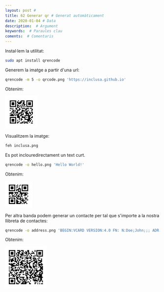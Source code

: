 ```yaml
---
layout: post #
title: 62 Generar qr # Generat automàticament
date: 2020-01-04 # Data
description:  # Argument
keywords:  # Paraules clau
coments:  # Comentaris
---
```


Instal·lem la utilitat:

```bash
sudo apt install qrencode
```

Generem la imatge a partir d'una url:

```bash
qrencode -m 5 -o qrcode.png 'https://inclusa.github.io'
```

Obtenim:

![inclusa.png](/img/inclusa.png)

Visualitzem la imatge:

```bash
feh inclusa.png
```

Es pot inclouredirectament un text curt.

```bash
qrencode -o hello.png 'Hello World!'
```

Obtenim:

![hello.png](/img/hello.png)

Per altra banda podem generar un contacte per tal que s'importe a la nostra llibreta de contactes:

```bash
qrencode -o address.png 'BEGIN:VCARD VERSION:4.0 FN: N:Doe;John;;; ADR:;;Putzbrunner Str. 71;London;;81739; END:VCARD'
```

Obtenim:

![address.png](/img/address.png)
